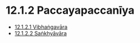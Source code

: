 

# 12.1.2 Paccayapaccanīya

* [12.1.2.1 Vibhaṅgavāra](12.1.2/12.1.2.1.md)
* [12.1.2.2 Saṅkhyāvāra](12.1.2/12.1.2.2.md)



